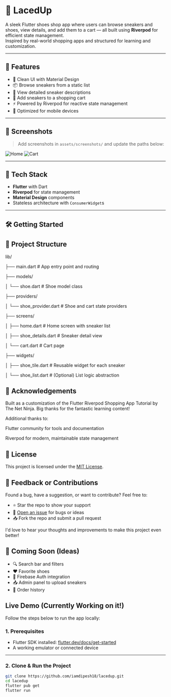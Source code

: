 # 👟 LacedUp

A sleek Flutter shoes shop app where users can browse sneakers and shoes, view details, and add them to a cart — all built using **Riverpod** for efficient state management.  
Inspired by real-world shopping apps and structured for learning and customization.

---

## 🚀 Features

- 🧱 Clean UI with Material Design
- 📦 Browse sneakers from a static list
- 👟 View detailed sneaker descriptions
- 🛒 Add sneakers to a shopping cart
- ⚡ Powered by Riverpod for reactive state management
- 📱 Optimized for mobile devices

---

## 📸 Screenshots

> Add screenshots in `assets/screenshots/` and update the paths below:

![Home](assets/screenshots/Screenshot_1750829334.png)
![Cart](assets/screenshots/Screenshot_1750829357.png)

---

## 🧰 Tech Stack

- **Flutter** with Dart
- **Riverpod** for state management
- **Material Design** components
- Stateless architecture with `ConsumerWidget`s

---

## 🛠️ Getting Started

## 📁 Project Structure

lib/

├── main.dart                # App entry point and routing

├── models/

│   └── shoe.dart            # Shoe model class

├── providers/

│   └── shoe_provider.dart   # Shoe and cart state providers

├── screens/

│   ├── home.dart            # Home screen with sneaker list

│   ├── shoe_details.dart    # Sneaker detail view

│   └── cart.dart            # Cart page

├── widgets/

│   ├── shoe_tile.dart       # Reusable widget for each sneaker

│   └── shoe_list.dart       # (Optional) List logic abstraction


## 🙏 Acknowledgements

Built as a customization of the Flutter Riverpod Shopping App Tutorial by The Net Ninja.
Big thanks for the fantastic learning content!

Additional thanks to:

Flutter community for tools and documentation

Riverpod for modern, maintainable state management

## 📄 License

This project is licensed under the [MIT License](LICENSE).

## 💬 Feedback or Contributions

Found a bug, have a suggestion, or want to contribute? Feel free to:

- ⭐ Star the repo to show your support
- 🐛 [Open an issue](https://github.com/iamdipesh18/my_tea_ghar/issues) for bugs or ideas
- 📥 Fork the repo and submit a pull request

I'd love to hear your thoughts and improvements to make this project even better!

## 🌱 Coming Soon (Ideas)
- 🔍 Search bar and filters
- ❤️ Favorite shoes
- 🔐 Firebase Auth integration
- 📤 Admin panel to upload sneakers
- 🧾 Order history

## Live Demo (Currently Working on it!)

Follow the steps below to run the app locally:

### 1. Prerequisites

- Flutter SDK installed: [flutter.dev/docs/get-started](https://flutter.dev/docs/get-started)
- A working emulator or connected device

---

### 2. Clone & Run the Project

```bash
git clone https://github.com/iamdipesh18/lacedup.git
cd lacedup
flutter pub get
flutter run
